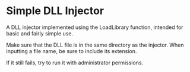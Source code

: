 # Simple DLL Injector

A DLL injector implemented using the LoadLibrary function, intended for basic and fairly simple use.

Make sure that the DLL file is in the same directory as the injector. When inputting a file name, be sure to include its extension.

If it still fails, try to run it with administrator permissions.
